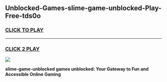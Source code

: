 
## Unblocked-Games-slime-game-unblocked-Play-Free-tds0o
<h3>
<a href="https://premium76.site?title=slime-game-unblocked&ref=19M">CLICK TO PLAY</a></h3>
<hr>

<h3>
<a href="https://premium76.site?title=slime-game-unblocked&ref=19M">CLICK 2 PLAY</a>
  
</h3>

<a href="https://premium76.site?title=slime-game-unblocked&ref=19M"><img src="https://clearcache.store/games.png"></a>


**slime-game-unblocked games unblocked: Your Gateway to Fun and Accessible Online Gaming**
